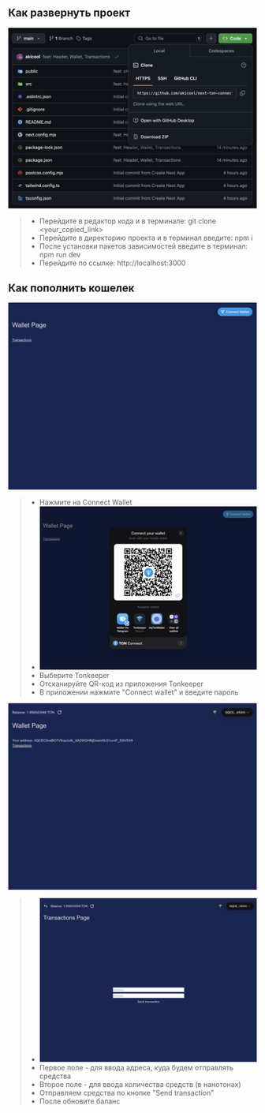 ## Как развернуть проект

![Скопируйте URL проекта из "Code -> HTTPS"](image.png)

> - Перейдите в редактор кода и в терминале: git clone <your_copied_link>
> - Перейдите в директорию проекта и в терминал введите: npm i
> - После установки пакетов зависимостей введите в терминал: npm run dev
> - Перейдите по ссылке: http://localhost:3000

## Как пополнить кошелек

![Вас встретит следующая страница](image-1.png)

> - Нажмите на Connect Wallet
> - ![Откроется модальное окно](image-2.png)
> - Выберите Tonkeeper
> - Отсканируйте QR-код из приложения Tonkeeper
> - В приложении нажмите "Connect wallet" и введите пароль

![Перейдите на страницу Transactions для отправки средств на кошелек](image-3.png)

> - ![Страница Transactions](image-4.png)
> - Первое поле - для ввода адреса, куда будем отправлять средства
> - Второе поле - для ввода количества средств (в нанотонах)
> - Отправляем средства по кнопке "Send transaction"
> - После обновите баланс
